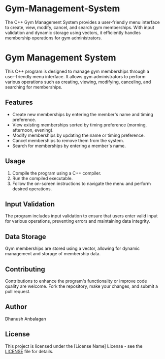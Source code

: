 # Gym-Management-System
The C++ Gym Management System provides a user-friendly menu interface to create, view, modify, cancel, and search gym memberships. With input validation and dynamic storage using vectors, it efficiently handles membership operations for gym administrators.

# Gym Management System

This C++ program is designed to manage gym memberships through a user-friendly menu interface. It allows gym administrators to perform various operations such as creating, viewing, modifying, canceling, and searching for memberships.

## Features

- Create new memberships by entering the member's name and timing preference.
- View existing memberships sorted by timing preference (morning, afternoon, evening).
- Modify memberships by updating the name or timing preference.
- Cancel memberships to remove them from the system.
- Search for memberships by entering a member's name.

## Usage

1. Compile the program using a C++ compiler.
2. Run the compiled executable.
3. Follow the on-screen instructions to navigate the menu and perform desired operations.

## Input Validation

The program includes input validation to ensure that users enter valid input for various operations, preventing errors and maintaining data integrity.

## Data Storage

Gym memberships are stored using a vector, allowing for dynamic management and storage of membership data.

## Contributing

Contributions to enhance the program's functionality or improve code quality are welcome. Fork the repository, make your changes, and submit a pull request.

## Author

Dhanush Anbalagan
## License

This project is licensed under the [License Name] License - see the [LICENSE](LICENSE) file for details.
